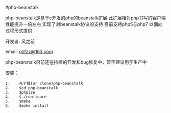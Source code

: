 #php-beanstalk

php-beanstalk是基于c开发的php的beanstalk扩展 此扩展相对php书写的客户端性能提升一倍左右 实现了对beanstalk协议的支持 目前支持php5与php7 以面向过程形式提供

开发者: 风之前

email: qzfzz@163.com

php-beanstalk目前还在持续的开发和bug修复中，暂不建议用于生产中

安装：

```
1.    先下载(or clone)php-beanstalk
2.    $cd php-beanstalk
3.    $phpize
4.    $./configure
5.    $make
6.    $make install
```

